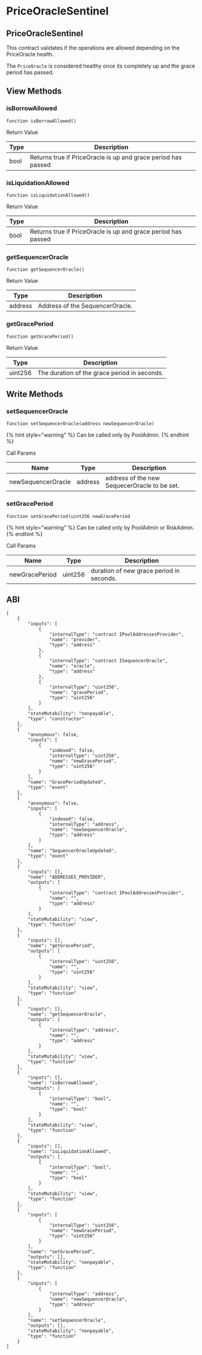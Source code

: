 # PriceOracleSentinel

## PriceOracleSentinel

This contract validates if the operations are allowed depending on the PriceOracle health.

The `PriceOracle` is considered healthy once its completely up and the grace period has passed.

## View Methods

### isBorrowAllowed

`function isBorrowAllowed()`

Return Value

| Type | Description                                                   |
| ---- | ------------------------------------------------------------- |
| bool | Returns true if PriceOracle is up and grace period has passed |

### isLiquidationAllowed

`function isLiquidationAllowed()`

Return Value

| Type | Description                                                   |
| ---- | ------------------------------------------------------------- |
| bool | Returns true if PriceOracle is up and grace period has passed |

### getSequencerOracle

`function getSequencerOracle()`

Return Value

| Type    | Description                     |
| ------- | ------------------------------- |
| address | Address of the SequencerOracle. |

### getGracePeriod

`function getGracePeriod()`

Return Value

| Type    | Description                                  |
| ------- | -------------------------------------------- |
| uint256 | The duration of the grace period in seconds. |

## Write Methods

### setSequencerOracle

`function setSequencerOracle(address newSequencerOracle)`

{% hint style="warning" %}
Can be called only by PoolAdmin.
{% endhint %}

Call Params

| Name               | Type    | Description                                  |
| ------------------ | ------- | -------------------------------------------- |
| newSequencerOracle | address | address of the new SequecerOracle to be set. |

### setGracePeriod

`function setGracePeriod(uint256 newGracePeriod`

{% hint style="warning" %}
Can be called only by PoolAdmin or RiskAdmin.
{% endhint %}

Call Params

| Name           | Type    | Description                              |
| -------------- | ------- | ---------------------------------------- |
| newGracePeriod | uint256 | duration of new grace period in seconds. |

## ABI
```
[
    {
        "inputs": [
            {
                "internalType": "contract IPoolAddressesProvider",
                "name": "provider",
                "type": "address"
            },
            {
                "internalType": "contract ISequencerOracle",
                "name": "oracle",
                "type": "address"
            },
            {
                "internalType": "uint256",
                "name": "gracePeriod",
                "type": "uint256"
            }
        ],
        "stateMutability": "nonpayable",
        "type": "constructor"
    },
    {
        "anonymous": false,
        "inputs": [
            {
                "indexed": false,
                "internalType": "uint256",
                "name": "newGracePeriod",
                "type": "uint256"
            }
        ],
        "name": "GracePeriodUpdated",
        "type": "event"
    },
    {
        "anonymous": false,
        "inputs": [
            {
                "indexed": false,
                "internalType": "address",
                "name": "newSequencerOracle",
                "type": "address"
            }
        ],
        "name": "SequencerOracleUpdated",
        "type": "event"
    },
    {
        "inputs": [],
        "name": "ADDRESSES_PROVIDER",
        "outputs": [
            {
                "internalType": "contract IPoolAddressesProvider",
                "name": "",
                "type": "address"
            }
        ],
        "stateMutability": "view",
        "type": "function"
    },
    {
        "inputs": [],
        "name": "getGracePeriod",
        "outputs": [
            {
                "internalType": "uint256",
                "name": "",
                "type": "uint256"
            }
        ],
        "stateMutability": "view",
        "type": "function"
    },
    {
        "inputs": [],
        "name": "getSequencerOracle",
        "outputs": [
            {
                "internalType": "address",
                "name": "",
                "type": "address"
            }
        ],
        "stateMutability": "view",
        "type": "function"
    },
    {
        "inputs": [],
        "name": "isBorrowAllowed",
        "outputs": [
            {
                "internalType": "bool",
                "name": "",
                "type": "bool"
            }
        ],
        "stateMutability": "view",
        "type": "function"
    },
    {
        "inputs": [],
        "name": "isLiquidationAllowed",
        "outputs": [
            {
                "internalType": "bool",
                "name": "",
                "type": "bool"
            }
        ],
        "stateMutability": "view",
        "type": "function"
    },
    {
        "inputs": [
            {
                "internalType": "uint256",
                "name": "newGracePeriod",
                "type": "uint256"
            }
        ],
        "name": "setGracePeriod",
        "outputs": [],
        "stateMutability": "nonpayable",
        "type": "function"
    },
    {
        "inputs": [
            {
                "internalType": "address",
                "name": "newSequencerOracle",
                "type": "address"
            }
        ],
        "name": "setSequencerOracle",
        "outputs": [],
        "stateMutability": "nonpayable",
        "type": "function"
    }
]
```